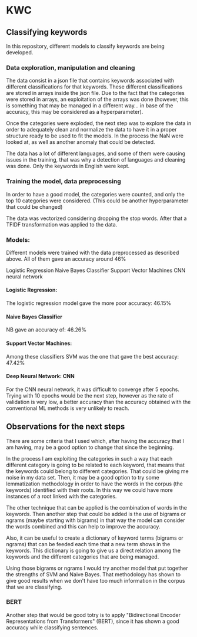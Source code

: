 # KWC


## Classifying keywords


In this repository, different models to classify keywords are being developed. 

### Data exploration, manipulation and cleaning

The data consist in a json file that contains keywords associated with different classifications for that keywords. These different classifications are stored in arrays inside the json file. Due to the fact that the categories were stored in arrays, an exploitation of the arrays was done (however, this is something that may be managed in a different way… in base of the accuracy, this may be considered as a hyperparameter).

Once the categories were exploded, the next step was to explore the data in order to adequately clean and normalize the data to have it in a proper structure ready to be used to fit the models. In the process the NaN were looked at, as well as another anomaly that could be detected.

The data has a lot of different languages, and some of them were causing issues in the training, that was why a detection of languages and cleaning was done. Only the keywords in English were kept. 


### Training the model, data preprocessing

In order to have a good model, the categories were counted, and only the top 10 categories were considered. (This could be another hyperparameter that could be changed)

The data was vectorized considering dropping the stop words. After that a TFIDF transformation was applied to the data.

### Models:

Different models were trained with the data preprocessed as described above. All of them gave an accuracy around 46%

Logistic Regression
Naive Bayes Classifier
Support Vector Machines
CNN neural network

#### Logistic Regression:

The logistic regression model gave the more poor accuracy: 46.15%

#### Naive Bayes Classifier

NB gave an accuracy of: 46.26%

#### Support Vector Machines:

Among these classifiers SVM was the one that gave the best accuracy: 47.42%


#### Deep Neural Network: CNN

For the CNN neural network, it was difficult to converge after 5 epochs. Trying with 10 epochs would be the next step, however as the rate of validation is very low, a better accuracy than the accuracy obtained with the conventional ML methods is very unlikely to reach.




## Observations for the next steps

There are some criteria that I used which, after having the accuracy that I am having, may be a good option to change that since the beginning. 


In the process I am exploiting the categories in such a way that each different category is going to be related to each keyword, that means that the keywords could belong to different categories. That could be giving me noise in my data set. Then, it may be a good option to try some lemmatization methodology in order to have the words in the corpus (the keywords) identified with their roots. In this way we could have more instances of a root linked with the categories.


The other technique that can be applied is the combination of words in the keywords. Then another step that could be added is the use of bigrams or ngrams (maybe starting with bigrams) in that way the model can consider the words combined and this can help to improve the accuracy.


Also, it can be useful to create a dictionary of keyword terms (bigrams or ngrams) that can be feeded each time that a new term shows in the keywords. This dictionary is going to give us a direct relation among the keywords and the different categories that are being managed.


Using those bigrams or ngrams I would try another model that put together the strengths of SVM and Naive Bayes. That methodology has shown to give good results when we don't have too much information in the corpus that we are classifying.

### BERT

Another step that would be good totry is to apply "Bidirectional Encoder Representations from Transformers" (BERT), since it has shown a good accuracy while classifying sentences.
